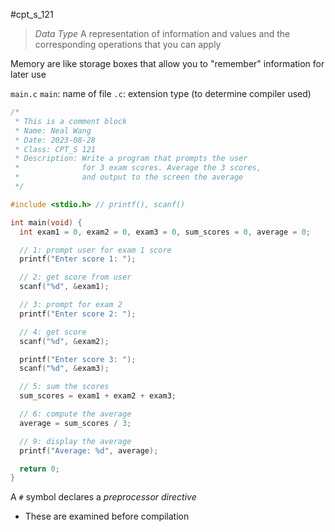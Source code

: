 #cpt_s_121 

> *Data Type*
> A representation of information and values and the corresponding operations that you can apply

Memory are like storage boxes that allow you to "remember" information for later use

`main.c`
`main`: name of file
`.c`: extension type (to determine compiler used)

```c
/*
 * This is a comment block
 * Name: Neal Wang
 * Date: 2023-08-28
 * Class: CPT_S 121
 * Description: Write a program that prompts the user
 *              for 3 exam scores. Average the 3 scores,
 *              and output to the screen the average
 */

#include <stdio.h> // printf(), scanf()

int main(void) {
  int exam1 = 0, exam2 = 0, exam3 = 0, sum_scores = 0, average = 0;

  // 1: prompt user for exam 1 score
  printf("Enter score 1: ");

  // 2: get score from user
  scanf("%d", &exam1);

  // 3: prompt for exam 2
  printf("Enter score 2: ");

  // 4: get score
  scanf("%d", &exam2);

  printf("Enter score 3: ");
  scanf("%d", &exam3);

  // 5: sum the scores
  sum_scores = exam1 + exam2 + exam3;

  // 6: compute the average
  average = sum_scores / 3;

  // 9: display the average
  printf("Average: %d", average);

  return 0;
}
```

A `#` symbol declares a *preprocessor directive*
- These are examined before compilation